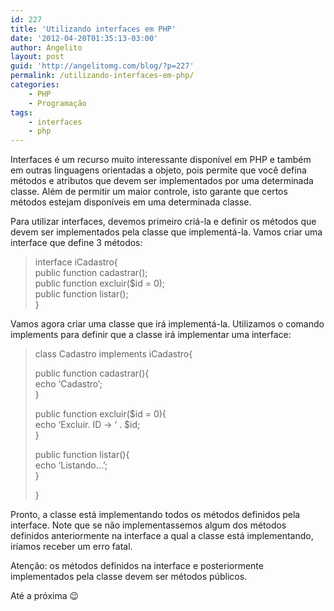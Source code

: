 ```yaml
---
id: 227
title: 'Utilizando interfaces em PHP'
date: '2012-04-20T01:35:13-03:00'
author: Angelito
layout: post
guid: 'http://angelitomg.com/blog/?p=227'
permalink: /utilizando-interfaces-em-php/
categories:
    - PHP
    - Programação
tags:
    - interfaces
    - php
---
```


Interfaces é um recurso muito interessante disponível em PHP e também em outras linguagens orientadas a objeto, pois permite que você defina métodos e atributos que devem ser implementados por uma determinada classe. Além de permitir um maior controle, isto garante que certos métodos estejam disponíveis em uma determinada classe.

Para utilizar interfaces, devemos primeiro criá-la e definir os métodos que devem ser implementados pela classe que implementá-la. Vamos criar uma interface que define 3 métodos:

> interface iCadastro{  
> public function cadastrar();  
> public function excluir($id = 0);  
> public function listar();  
> }

Vamos agora criar uma classe que irá implementá-la. Utilizamos o comando implements para definir que a classe irá implementar uma interface:

> class Cadastro implements iCadastro{
> 
> public function cadastrar(){  
> echo ‘Cadastro’;  
> }
> 
> public function excluir($id = 0){  
> echo ‘Excluir. ID -&gt; ‘ . $id;  
> }
> 
> public function listar(){  
> echo ‘Listando…’;  
> }
> 
> }

Pronto, a classe está implementando todos os métodos definidos pela interface. Note que se não implementassemos algum dos métodos definidos anteriormente na interface a qual a classe está implementando, iríamos receber um erro fatal.

Atenção: os métodos definidos na interface e posteriormente implementados pela classe devem ser métodos públicos.

Até a próxima 😉